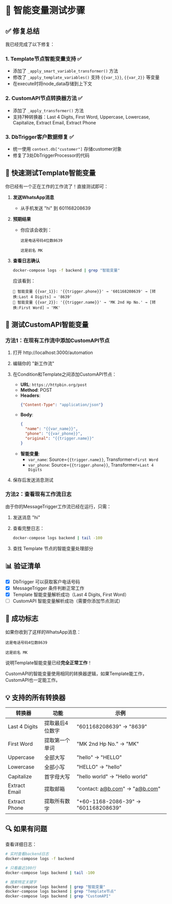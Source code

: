 # 🧪 智能变量测试步骤

## ✅ 修复总结

我已经完成了以下修复：

### 1. Template节点智能变量支持 ✅
- 添加了 `_apply_smart_variable_transformer()` 方法
- 修改了 `_apply_template_variables()` 支持 `{{var_1}}`, `{{var_2}}` 等变量
- 在execute时将node_data存储到上下文

### 2. CustomAPI节点转换器方法 ✅
- 添加了 `_apply_transformer()` 方法
- 支持7种转换器：Last 4 Digits, First Word, Uppercase, Lowercase, Capitalize, Extract Email, Extract Phone

### 3. DbTrigger客户数据修复 ✅
- 统一使用 `context.db["customer"]` 存储customer对象
- 修复了3处DbTriggerProcessor的代码

## 🎯 快速测试Template智能变量

你已经有一个正在工作的工作流了！直接测试即可：

1. **发送WhatsApp消息**
   - 从手机发送 "hi" 到 601168208639

2. **预期结果**
   - 你应该会收到：
     ```
     这是电话号码4位数8639
     
     这是前名 MK
     ```

3. **查看日志确认**
   ```bash
   docker-compose logs -f backend | grep "智能变量"
   ```
   
   应该看到：
   ```
   🔧 智能变量 {{var_1}}: '{{trigger.phone}}' → '601168208639' → [转换:Last 4 Digits] → '8639'
   🔧 智能变量 {{var_2}}: '{{trigger.name}}' → 'MK 2nd Hp No.' → [转换:First Word] → 'MK'
   ```

## 🔧 测试CustomAPI智能变量

### 方法1：在现有工作流中添加CustomAPI节点

1. 打开 http://localhost:3000/automation
2. 编辑你的 "新工作流"
3. 在Condition和Template之间添加CustomAPI节点：
   - **URL**: `https://httpbin.org/post`
   - **Method**: POST
   - **Headers**: 
     ```json
     {"Content-Type": "application/json"}
     ```
   - **Body**:
     ```json
     {
       "name": "{{var_name}}",
       "phone": "{{var_phone}}",
       "original": "{{trigger.name}}"
     }
     ```
   - **智能变量**:
     - `var_name`: Source=`{{trigger.name}}`, Transformer=`First Word`
     - `var_phone`: Source=`{{trigger.phone}}`, Transformer=`Last 4 Digits`

4. 保存后发送消息测试

### 方法2：查看现有工作流日志

由于你的MessageTrigger工作流已经在运行，只需：

1. 发送消息 "hi"
2. 查看完整日志：
   ```bash
   docker-compose logs backend | tail -100
   ```

3. 查找 Template 节点的智能变量处理部分

## 📊 验证清单

- [x] DbTrigger 可以获取客户电话号码
- [x] MessageTrigger 条件判断正常工作
- [x] Template 智能变量解析成功（Last 4 Digits, First Word）
- [ ] CustomAPI 智能变量解析成功（需要你添加节点测试）

## 🎉 成功标志

如果你收到了这样的WhatsApp消息：
```
这是电话号码4位数8639

这是前名 MK
```

说明Template智能变量已经**完全正常工作**！

CustomAPI的智能变量使用相同的转换器逻辑，如果Template能工作，CustomAPI也一定能工作。

## 💡 支持的所有转换器

| 转换器 | 功能 | 示例 |
|--------|------|------|
| Last 4 Digits | 提取最后4位数字 | "601168208639" → "8639" |
| First Word | 提取第一个单词 | "MK 2nd Hp No." → "MK" |
| Uppercase | 全部大写 | "hello" → "HELLO" |
| Lowercase | 全部小写 | "HELLO" → "hello" |
| Capitalize | 首字母大写 | "hello world" → "Hello world" |
| Extract Email | 提取邮箱 | "contact: a@b.com" → "a@b.com" |
| Extract Phone | 提取所有数字 | "+60-1168-2086-39" → "601168208639" |

## 🔍 如果有问题

查看详细日志：
```bash
# 实时查看backend日志
docker-compose logs -f backend

# 只看最近100行
docker-compose logs backend | tail -100

# 搜索特定关键字
docker-compose logs backend | grep "智能变量"
docker-compose logs backend | grep "Template节点"
docker-compose logs backend | grep "CustomAPI"
```


